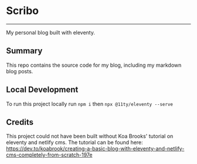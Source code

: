 # Scribo
---
My personal blog built with eleventy.

Summary
---
This repo contains the source code for my blog, including my markdown blog posts.

Local Development
---
To run this project locally  run `npm i` then `npx @11ty/eleventy --serve`

Credits
---
This project could not have been built without Koa Brooks' tutorial on eleventy and netlify cms. The tutorial can be found here:
 https://dev.to/koabrook/creating-a-basic-blog-with-eleventy-and-netlify-cms-completely-from-scratch-197e
